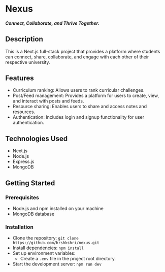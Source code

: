 # Nexus

##### Connect, Collaborate, and Thrive Together.

## Description

This is a Next.js full-stack project that provides a platform where students can connect, share, collaborate, and engage with each other of their respective university.

## Features

- Curriculum ranking: Allows users to rank curricular challenges.
- Post/Feed management: Provides a platform for users to create, view, and interact with posts and feeds.
- Resource sharing: Enables users to share and access notes and resources.
- Authentication: Includes login and signup functionality for user authentication.

## Technologies Used

- Next.js
- Node.js
- Express.js
- MongoDB

## Getting Started

### Prerequisites

- Node.js and npm installed on your machine
- MongoDB database

### Installation

- Clone the repository: `git clone https://github.com/hrshkshri/nexus.git`
- Install dependencies: `npm install`
- Set up environment variables:
  - Create a `.env` file in the project root directory.
  <!-- - Add the required environment variables following the `.env.example` file. -->
- Start the development server: `npm run dev`
